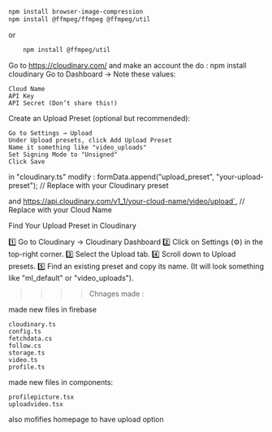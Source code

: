    ```bash
npm install browser-image-compression
npm install @ffmpeg/ffmpeg @ffmpeg/util
```
or   
```bash      
    npm install @ffmpeg/util

```
Go to https://cloudinary.com/ and make an account 
the  do : npm install cloudinary
Go to Dashboard → Note these values:

    Cloud Name
    API Key
    API Secret (Don’t share this!)

Create an Upload Preset (optional but recommended):

    Go to Settings → Upload
    Under Upload presets, click Add Upload Preset
    Name it something like "video_uploads"
    Set Signing Mode to "Unsigned"
    Click Save

in "cloudinary.ts" 
modify : formData.append("upload_preset", "your-upload-preset"); // Replace with your Cloudinary preset

and https://api.cloudinary.com/v1_1/your-cloud-name/video/upload`, // Replace with your Cloud Name


 Find Your Upload Preset in Cloudinary

1️⃣ Go to Cloudinary → Cloudinary Dashboard
2️⃣ Click on Settings (⚙️) in the top-right corner.
3️⃣ Select the Upload tab.
4️⃣ Scroll down to Upload presets.
5️⃣ Find an existing preset and copy its name. (It will look something like "ml_default" or "video_uploads").


>>>>Chnages made :

made new files in firebase 

    cloudinary.ts
    config.ts
    fetchdata.cs
    follow.cs
    storage.ts
    video.ts
    profile.ts

made new files in components:

    profilepicture.tsx
    uploadvideo.tsx



also mofifies homepage to have upload option
